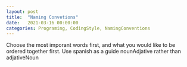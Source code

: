 ```yaml
---
layout: post
title:  "Naming Convetions"
date:   2021-03-16 00:00:00
categories: Programing, CodingStyle, NamingConventions
---
```


Choose the most imporant words first, and what you would like to be ordered together first.
Use spanish as a guide nounAdjative rather than adjativeNoun
